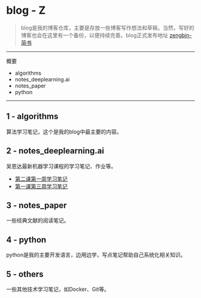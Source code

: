# blog - Z
>blog是我的博客仓库，主要是存放一些博客写作想法和草稿，当然，写好的博客也会在这里有一个备份，以便持续完善。blog正式发布地址 [zengbin-简书](http://www.jianshu.com/u/0cd3889d64bb)

---
概要
* algorithms
* notes_deeplearning.ai
* notes_paper
* python

---
## 1 - algorithms

算法学习笔记，这个是我的blog中最主要的内容。

## 2 - notes_deeplearning.ai

吴恩达最新机器学习课程的学习笔记、作业等。
* [第二课第一周学习笔记](https://zengbin93.github.io/blog/html/ng_%E7%AC%AC%E4%BA%8C%E8%AF%BE_%E7%AC%AC%E4%B8%80%E5%91%A8%E5%AD%A6%E4%B9%A0%E7%AC%94%E8%AE%B0.html)
* [第一课第三周学习笔记](https://zengbin93.github.io/blog/html/ng_%E7%AC%AC%E4%B8%80%E8%AF%BE_%E7%AC%AC%E4%B8%89%E5%91%A8%E5%AD%A6%E4%B9%A0%E7%AC%94%E8%AE%B0.html)


## 3 - notes_paper

一些经典文献的阅读笔记。

## 4 - python

python是我的主要开发语言，边用边学，写点笔记帮助自己系统化相关知识。

## 5 - others

一些其他技术学习笔记，如Docker、Git等。

